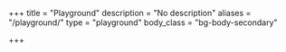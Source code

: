 +++
title = "Playground"
description = "No description"
aliases = "/playground/"
type = "playground"
body_class = "bg-body-secondary"

+++
